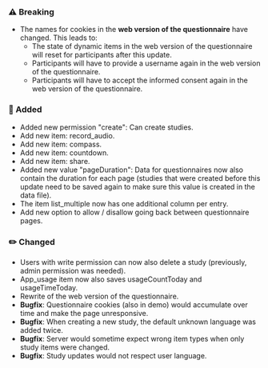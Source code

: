 ### ⚠️ Breaking
- The names for cookies in the **web version of the questionnaire** have changed. This leads to:
  - The state of dynamic items in the web version of the questionnaire will reset for participants after this update.
  - Participants will have to provide a username again in the web version of the questionnaire.
  - Participants will have to accept the informed consent again in the web version of the questionnaire.

### 🚀 Added
- Added new permission "create": Can create studies.
- Add new item: record_audio.
- Add new item: compass.
- Add new item: countdown.
- Add new item: share.
- Added new value "pageDuration": Data for questionnaires now also contain the duration for each page (studies that were created before this update need to be saved again to make sure this value is created in the data file).
- The item list_multiple now has one additional column per entry.
- Add new option to allow / disallow going back between questionnaire pages.

### ✏️ Changed
- Users with write permission can now also delete a study (previously, admin permission was needed).
- App_usage item now also saves usageCountToday and usageTimeToday.
- Rewrite of the web version of the questionnaire.
- **Bugfix**: Questionnaire cookies (also in demo) would accumulate over time and make the page unresponsive.
- **Bugfix**: When creating a new study, the default unknown language was added twice.
- **Bugfix**: Server would sometime expect wrong item types when only study items were changed.
- **Bugfix**: Study updates would not respect user language.